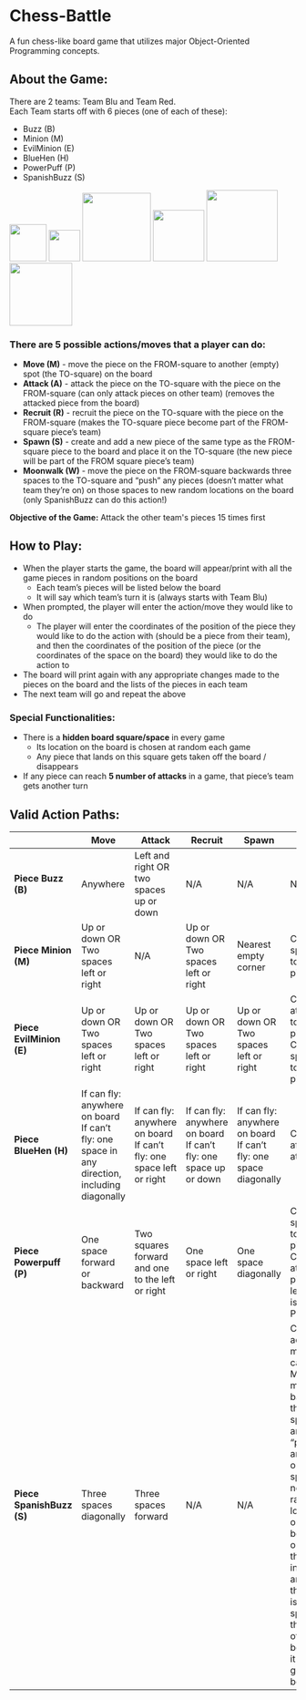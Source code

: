 # Chess-Battle
A fun chess-like board game that utilizes major Object-Oriented Programming concepts.

## About the Game:
There are 2 teams: Team Blu and Team Red.    
Each Team starts off with 6 pieces (one of each of these):
* Buzz (B)
* Minion (M)
* EvilMinion (E)
* BlueHen (H)
* PowerPuff (P)
* SpanishBuzz (S)

<img src="https://static.wikia.nocookie.net/mugen/images/5/56/Buzz_Lightyear_TS4.png/revision/latest?cb=20210702233122" width="65"/>    <img src="https://www.nicepng.com/png/full/918-9180199_minions-png.png" width="55"/>    <img src="https://i.pinimg.com/originals/db/6d/46/db6d464fcee21800440b5c90ea0fc446.png" width="120"/>     <img src="http://www.sunimprint.com/images/delaware%20blue%20hens%201993-pres%20mascot%20logo%20diy%20iron%20on%20transfer%202.png" width="90"/>    <img src="https://www.pngall.com/wp-content/uploads/12/Powerpuff-Girls-No-Background.png" width="125"/>     <img src="https://static1.personality-database.com/profile_images/8e50c25b61fb45f4a4d0f99159e468a8.png" width="110"/>

### There are 5 possible actions/moves that a player can do:
* **Move (M)** - move the piece on the FROM-square to another (empty) spot (the TO-square) on the board
* **Attack (A)** - attack the piece on the TO-square with the piece on the FROM-square (can only attack pieces on other team) (removes the attacked piece from the board)
* **Recruit (R)** - recruit the piece on the TO-square with the piece on the FROM-square (makes the TO-square piece become part of the FROM-square piece’s team)
* **Spawn (S)** - create and add a new piece of the same type as the FROM-square piece to the board and place it on the TO-square (the new piece will be part of the FROM square piece’s team)
* **Moonwalk (W)** - move the piece on the FROM-square backwards three spaces to the TO-square and “push” any pieces (doesn’t matter what team they’re on) on those spaces to new random locations on the board (only SpanishBuzz can do this action!) 

**Objective of the Game:** Attack the other team's pieces 15 times first

## How to Play:
* When the player starts the game, the board will appear/print with all the game pieces in random positions on the board
  * Each team’s pieces will be listed below the board
  * It will say which team’s turn it is (always starts with Team Blu)
* When prompted, the player will enter the action/move they would like to do
  * The player will enter the coordinates of the position of the piece they would like to do the action with (should be a piece from their team), and then the coordinates of the position of the piece (or the coordinates of the space on the board) they would like to do the action to
* The board will print again with any appropriate changes made to the pieces on the board and the lists of the pieces in each team
* The next team will go and repeat the above

### Special Functionalities:
* There is a **hidden board square/space** in every game
  * Its location on the board is chosen at random each game
  * Any piece that lands on this square gets taken off the board / disappears
* If any piece can reach **5 number of attacks** in a game, that piece’s team gets another turn

## Valid Action Paths:
|                       | Move                                                                                          | Attack                                                               | Recruit                                                           | Spawn                                                             | *Notes*                                                                                                                                                                                                                                                                                      |
|-----------------------|-----------------------------------------------------------------------------------------------|----------------------------------------------------------------------|-------------------------------------------------------------------|-------------------------------------------------------------------|--------------------------------------------------------------------------------------------------------------------------------------------------------------------------------------------------------------------------------------------------------------------------------------------|
|    **Piece Buzz (B)**        | Anywhere                                                                                      | Left and right  OR two spaces up or down                             | N/A                                                               | N/A                                                               | N/A                                                                                                                                                                                                                                                                                        |
|    **Piece Minion (M)**      | Up or down OR Two spaces left or right                                                        | N/A                                                                  | Up or down OR Two spaces left or right                            | Nearest empty corner                                              | Can only spawn up to 3 pieces                                                                                                                                                                                                                                                              |
|    **Piece EvilMinion (E)**  | Up or down OR Two spaces left or right                                                        | Up or down OR Two spaces left or right                               | Up or down OR Two spaces left or right                            | Up or down OR Two spaces left or right                            | Can only attack up to 4 pieces; Can only spawn up to 3 pieces                                                                                                                                                                                                                              |
|    **Piece BlueHen (H)**     | If can fly: anywhere on board  If can’t fly: one space in any direction, including diagonally | If can fly: anywhere on board  If can’t fly: one space left or right | If can fly: anywhere on board  If can’t fly: one space up or down | If can fly: anywhere on board  If can’t fly: one space diagonally | Can’t fly after 3 attacks                                                                                                                                                                                                                                                                  |
|    **Piece Powerpuff (P)**   | One space forward or backward                                                                 | Two squares forward and one to the left or right                     | One space left or right                                           | One space diagonally                                              | Can only spawn up to 3 pieces; Can’t attack if piece on left or right is also a Powerpuff                                                                                                                                                                                                  |
|    **Piece SpanishBuzz (S)** | Three spaces diagonally                                                                       | Three spaces forward                                                 | N/A                                                               | N/A                                                               | Can do an additional move called  Moonwalk: moves backwards three spaces and “pushes” any pieces on those spaces to new random locations on the board (can only do this once in a game and only if the piece isn't three spaces to the edge of the board (so it doesn’t go out of bounds)) |
